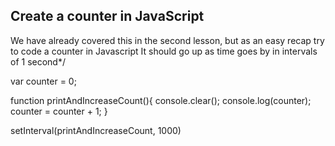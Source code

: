 ## Create a counter in JavaScript

We have already covered this in the second lesson, but as an easy recap try to code a counter in Javascript
It should go up as time goes by in intervals of 1 second*/

var counter = 0;

function printAndIncreaseCount(){
    console.clear();
    console.log(counter);
    counter = counter + 1;
}

setInterval(printAndIncreaseCount, 1000)